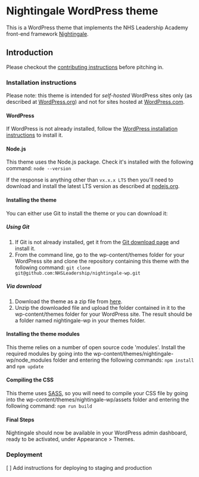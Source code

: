 # Nightingale WordPress theme

This is a WordPress theme that implements the NHS Leadership Academy front-end framework [Nightingale](https://github.com/NHSLeadership/nightingale).

## Introduction

Please checkout the [contributing instructions](CONTRIBUTING.md) before pitching in.

### Installation instructions

Please note: this theme is intended for *self-hosted* WordPress sites only (as described at [WordPress.org](https://wordpress.org)) and not for sites hosted at [WordPress.com](https://wordpress.com).

#### WordPress

If WordPress is not already installed, follow the [WordPress installation instructions](https://codex.wordpress.org/Installing_WordPress) to install it.

#### Node.js

This theme uses the Node.js package. Check it's installed with the following command: ````node --version````

If the response is anything other than ````vx.x.x LTS```` then you'll need to download and install the latest LTS version as described at [nodejs.org](https://nodejs.org/en/).

#### Installing the theme

You can either use Git to install the theme or you can download it:

##### Using Git

1. If Git is not already installed, get it from the [Git download page](https://git-scm.com/downloads) and install it.
2. From the command line, go to the wp-content/themes folder for your WordPress site and clone the repository containing this theme with the following command: ````git clone git@github.com:NHSLeadership/nightingale-wp.git````

##### Via download

1. Download the theme as a zip file from [here](https://github.com/NHSLeadership/nightingale-wp/archive/master.zip).
2. Unzip the downloaded file and upload the folder contained in it to the wp-content/themes folder for your WordPress site. The result should be a folder named nightingale-wp in your themes folder.

#### Installing the theme modules

This theme relies on a number of open source code 'modules'. Install the required modules by going into the wp-content/themes/nightingale-wp/node_modules folder and entering the following commands: ````npm install```` and ````npm update````

#### Compiling the CSS

This theme uses [SASS](http://sass-lang.com/), so you will need to compile your CSS file by going into the wp-content/themes/nightingale-wp/assets folder and entering the following command: ````npm run build````

#### Final Steps

Nightingale should now be available in your WordPress admin dashboard, ready to be activated, under Appearance > Themes.

### Deployment

[ ] Add instructions for deploying to staging and production